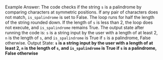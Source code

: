 Example Answer:
The code checks if the string `s` is a palindrome by comparing characters at symmetric positions. If any pair of characters does not match, `is_spalindrome` is set to False. The loop runs for half the length of the string rounded down. If the length of `s` is less than 2, the loop does not execute, and `is_spalindrome` remains True. The output state after running the code is: `s` is a string input by the user with a length of at least 2, `n` is the length of `s`, and `is_spalindrome` is True if `s` is a palindrome, False otherwise.
Output State: **`s` is a string input by the user with a length of at least 2, `n` is the length of `s`, and `is_spalindrome` is True if `s` is a palindrome, False otherwise**